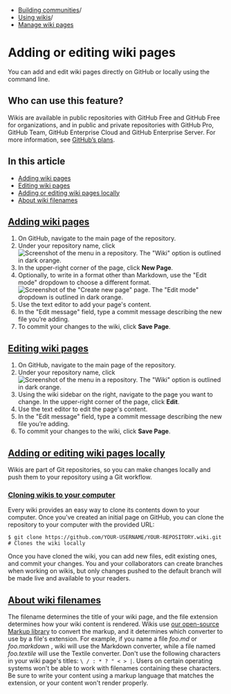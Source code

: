   * [Building communities](https://docs.github.com/en/communities "Building communities")/
  * [Using wikis](https://docs.github.com/en/communities/documenting-your-project-with-wikis "Using wikis")/
  * [Manage wiki pages](https://docs.github.com/en/communities/documenting-your-project-with-wikis/adding-or-editing-wiki-pages "Manage wiki pages")


# Adding or editing wiki pages
You can add and edit wiki pages directly on GitHub or locally using the command line.
## Who can use this feature?
Wikis are available in public repositories with GitHub Free and GitHub Free for organizations, and in public and private repositories with GitHub Pro, GitHub Team, GitHub Enterprise Cloud and GitHub Enterprise Server. For more information, see [GitHub’s plans](https://docs.github.com/en/get-started/learning-about-github/githubs-plans).
## In this article
  * [Adding wiki pages](https://docs.github.com/en/communities/documenting-your-project-with-wikis/adding-or-editing-wiki-pages#adding-wiki-pages)
  * [Editing wiki pages](https://docs.github.com/en/communities/documenting-your-project-with-wikis/adding-or-editing-wiki-pages#editing-wiki-pages)
  * [Adding or editing wiki pages locally](https://docs.github.com/en/communities/documenting-your-project-with-wikis/adding-or-editing-wiki-pages#adding-or-editing-wiki-pages-locally)
  * [About wiki filenames](https://docs.github.com/en/communities/documenting-your-project-with-wikis/adding-or-editing-wiki-pages#about-wiki-filenames)


## [Adding wiki pages](https://docs.github.com/en/communities/documenting-your-project-with-wikis/adding-or-editing-wiki-pages#adding-wiki-pages)
  1. On GitHub, navigate to the main page of the repository.
  2. Under your repository name, click 
![Screenshot of the menu in a repository. The "Wiki" option is outlined in dark orange.](https://docs.github.com/assets/cb-50193/images/help/wiki/wiki-menu-link.png)
  3. In the upper-right corner of the page, click **New Page**.
  4. Optionally, to write in a format other than Markdown, use the "Edit mode" dropdown to choose a different format.
![Screenshot of the "Create new page" page. The "Edit mode" dropdown is outlined in dark orange.](https://docs.github.com/assets/cb-109248/images/help/wiki/wiki-edit-mode-dropdown.png)
  5. Use the text editor to add your page's content.
  6. In the "Edit message" field, type a commit message describing the new file you’re adding.
  7. To commit your changes to the wiki, click **Save Page**.


## [Editing wiki pages](https://docs.github.com/en/communities/documenting-your-project-with-wikis/adding-or-editing-wiki-pages#editing-wiki-pages)
  1. On GitHub, navigate to the main page of the repository.
  2. Under your repository name, click 
![Screenshot of the menu in a repository. The "Wiki" option is outlined in dark orange.](https://docs.github.com/assets/cb-50193/images/help/wiki/wiki-menu-link.png)
  3. Using the wiki sidebar on the right, navigate to the page you want to change. In the upper-right corner of the page, click **Edit**.
  4. Use the text editor to edit the page's content.
  5. In the "Edit message" field, type a commit message describing the new file you’re adding.
  6. To commit your changes to the wiki, click **Save Page**.


## [Adding or editing wiki pages locally](https://docs.github.com/en/communities/documenting-your-project-with-wikis/adding-or-editing-wiki-pages#adding-or-editing-wiki-pages-locally)
Wikis are part of Git repositories, so you can make changes locally and push them to your repository using a Git workflow.
### [Cloning wikis to your computer](https://docs.github.com/en/communities/documenting-your-project-with-wikis/adding-or-editing-wiki-pages#cloning-wikis-to-your-computer)
Every wiki provides an easy way to clone its contents down to your computer. Once you've created an initial page on GitHub, you can clone the repository to your computer with the provided URL:
```
$ git clone https://github.com/YOUR-USERNAME/YOUR-REPOSITORY.wiki.git
# Clones the wiki locally

```

Once you have cloned the wiki, you can add new files, edit existing ones, and commit your changes. You and your collaborators can create branches when working on wikis, but only changes pushed to the default branch will be made live and available to your readers.
## [About wiki filenames](https://docs.github.com/en/communities/documenting-your-project-with-wikis/adding-or-editing-wiki-pages#about-wiki-filenames)
The filename determines the title of your wiki page, and the file extension determines how your wiki content is rendered.
Wikis use [our open-source Markup library](https://github.com/github/markup) to convert the markup, and it determines which converter to use by a file's extension. For example, if you name a file _foo.md_ or _foo.markdown_ , wiki will use the Markdown converter, while a file named _foo.textile_ will use the Textile converter.
Don't use the following characters in your wiki page's titles: `\ / : * ? " < > |`. Users on certain operating systems won't be able to work with filenames containing these characters. Be sure to write your content using a markup language that matches the extension, or your content won't render properly.
